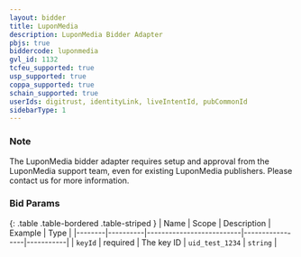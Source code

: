 ```yaml
---
layout: bidder
title: LuponMedia
description: LuponMedia Bidder Adapter
pbjs: true
biddercode: luponmedia
gvl_id: 1132
tcfeu_supported: true
usp_supported: true
coppa_supported: true
schain_supported: true
userIds: digitrust, identityLink, liveIntentId, pubCommonId
sidebarType: 1
---
```


### Note

The LuponMedia bidder adapter requires setup and approval from the LuponMedia support team, even for existing LuponMedia publishers. Please contact us for more information.

### Bid Params

{: .table .table-bordered .table-striped }
| Name   | Scope    | Description              | Example         | Type      |
|--------|----------|--------------------------|-----------------|-----------|
| `keyId` | required | The key ID              | `uid_test_1234` | `string` |
